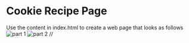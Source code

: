 # Cookie Recipe Page
Use the content in index.html to create a web page that looks as follows
![part 1](cookie_recipe_pt1.png)
![part 2](cookie_recipe_pt2.png)
//
